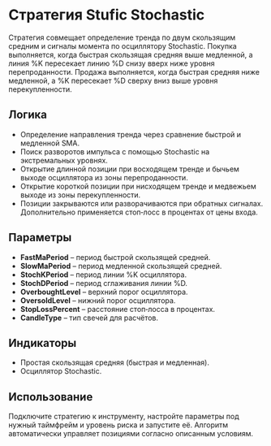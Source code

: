 # Стратегия Stufic Stochastic

Стратегия совмещает определение тренда по двум скользящим средним и сигналы момента по осциллятору Stochastic.
Покупка выполняется, когда быстрая скользящая средняя выше медленной, а линия %K пересекает линию %D снизу вверх ниже уровня перепроданности.
Продажа выполняется, когда быстрая средняя ниже медленной, а %K пересекает %D сверху вниз выше уровня перекупленности.

## Логика
- Определение направления тренда через сравнение быстрой и медленной SMA.
- Поиск разворотов импульса с помощью Stochastic на экстремальных уровнях.
- Открытие длинной позиции при восходящем тренде и бычьем выходе осциллятора из зоны перепроданности.
- Открытие короткой позиции при нисходящем тренде и медвежьем выходе из зоны перекупленности.
- Позиции закрываются или разворачиваются при обратных сигналах. Дополнительно применяется стоп‑лосс в процентах от цены входа.

## Параметры
- **FastMaPeriod** – период быстрой скользящей средней.
- **SlowMaPeriod** – период медленной скользящей средней.
- **StochKPeriod** – период линии %K осциллятора.
- **StochDPeriod** – период сглаживания линии %D.
- **OverboughtLevel** – верхний порог осциллятора.
- **OversoldLevel** – нижний порог осциллятора.
- **StopLossPercent** – расстояние стоп‑лосса в процентах.
- **CandleType** – тип свечей для расчётов.

## Индикаторы
- Простая скользящая средняя (быстрая и медленная).
- Осциллятор Stochastic.

## Использование
Подключите стратегию к инструменту, настройте параметры под нужный таймфрейм и уровень риска и запустите её. Алгоритм автоматически управляет позициями согласно описанным условиям.

